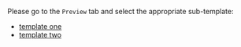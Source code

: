Please go to the `Preview` tab and select the appropriate sub-template:

* [template one](?expand=1&template=template_one.md)
* [template two](?expand=1&template=template_two.md)